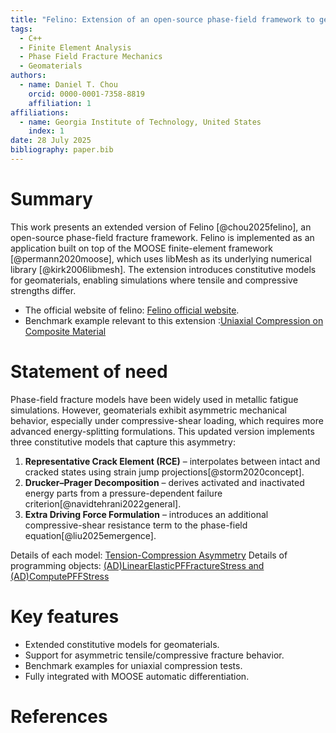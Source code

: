 ```yaml
---
title: "Felino: Extension of an open-source phase-field framework to geomaterial fracture"
tags:
  - C++
  - Finite Element Analysis
  - Phase Field Fracture Mechanics
  - Geomaterials
authors:
  - name: Daniel T. Chou
    orcid: 0000-0001-7358-8819
    affiliation: 1
affiliations:
  - name: Georgia Institute of Technology, United States
    index: 1
date: 28 July 2025
bibliography: paper.bib
---
```



# Summary
This work presents an extended version of Felino [@chou2025felino], an open-source phase-field fracture framework.
Felino is implemented as an application built on top of the MOOSE finite-element framework [@permann2020moose], which uses libMesh as its underlying numerical library [@kirk2006libmesh].
The extension introduces constitutive models for geomaterials, enabling simulations where tensile and compressive strengths differ. 
- The official website of felino: [Felino official website](https://danielchou0916.github.io/felino.github.io/#).
- Benchmark example relevant to this extension :[Uniaxial Compression on Composite Material](https://danielchou0916.github.io/felino.github.io/tutorials/4_composite_uc2D/)

# Statement of need
Phase-field fracture models have been widely used in metallic fatigue simulations. However, geomaterials exhibit asymmetric mechanical behavior, especially under compressive-shear loading, which requires more advanced energy-splitting formulations. This updated version implements three constitutive models that capture this asymmetry:

1. **Representative Crack Element (RCE)** – interpolates between intact and cracked states using strain jump projections[@storm2020concept].
2. **Drucker–Prager Decomposition** – derives activated and inactivated energy parts from a pressure-dependent failure criterion[@navidtehrani2022general].
3. **Extra Driving Force Formulation** – introduces an additional compressive-shear resistance term to the phase-field equation[@liu2025emergence].

Details of each model: [Tension-Compression Asymmetry](https://danielchou0916.github.io/felino.github.io/technical_contents/decomposition/)
Details of programming objects: [(AD)LinearElasticPFFractureStress and (AD)ComputePFFStress](https://danielchou0916.github.io/felino.github.io/feature_objects/crack_stress/)
# Key features
- Extended constitutive models for geomaterials.
- Support for asymmetric tensile/compressive fracture behavior.
- Benchmark examples for uniaxial compression tests.
- Fully integrated with MOOSE automatic differentiation.


# References